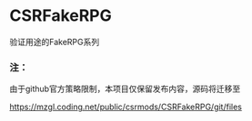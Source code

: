 # CSRFakeRPG
验证用途的FakeRPG系列

### 注：
由于github官方策略限制，本项目仅保留发布内容，源码将迁移至

https://mzgl.coding.net/public/csrmods/CSRFakeRPG/git/files
